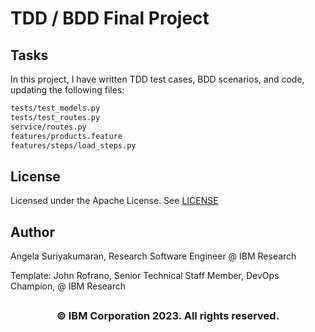 # TDD / BDD Final Project

## Tasks

In this project, I have written TDD test cases, BDD scenarios, and code, updating the following files:

```bash
tests/test_models.py
tests/test_routes.py
service/routes.py
features/products.feature
features/steps/load_steps.py
```

## License

Licensed under the Apache License. See [LICENSE](/LICENSE)

## Author

Angela Suriyakumaran, Research Software Engineer @ IBM Research

Template: John Rofrano, Senior Technical Staff Member, DevOps Champion, @ IBM Research

## <h3 align="center"> © IBM Corporation 2023. All rights reserved. <h3/>
